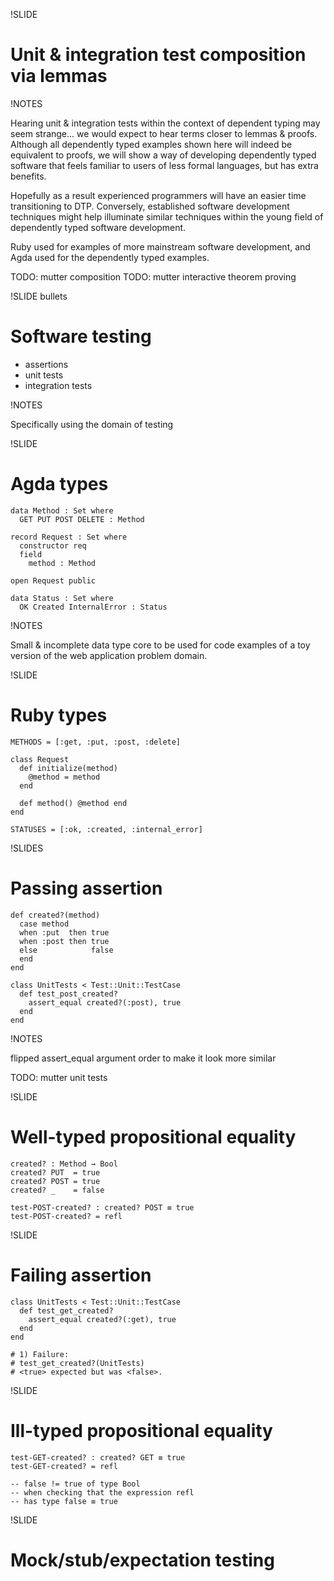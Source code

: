 !SLIDE

Unit & integration test composition via lemmas
==============================================

!NOTES

Hearing unit & integration tests within the context of dependent typing
may seem strange... we would expect to hear terms closer to lemmas &
proofs. Although all dependently typed examples shown here will indeed
be equivalent to proofs, we will show a way of developing dependently
typed software that feels familiar to users of less formal languages,
but has extra benefits.

Hopefully as a result experienced programmers will have an easier time
transitioning to DTP. Conversely, established software development
techniques might help illuminate similar techniques within the young
field of dependently typed software development.

Ruby used for examples of more mainstream software development, and
Agda used for the dependently typed examples.

TODO: mutter composition
TODO: mutter interactive theorem proving

!SLIDE bullets
# Software testing #

* assertions
* unit tests
* integration tests

!NOTES

Specifically using the domain of testing

!SLIDE
# Agda types #

    data Method : Set where
      GET PUT POST DELETE : Method

    record Request : Set where
      constructor req
      field
        method : Method

    open Request public

    data Status : Set where
      OK Created InternalError : Status

!NOTES

Small & incomplete data type core to be used for code examples of a
toy version of the web application problem domain.

!SLIDE
# Ruby types #

    METHODS = [:get, :put, :post, :delete]

    class Request
      def initialize(method)
        @method = method
      end

      def method() @method end
    end

    STATUSES = [:ok, :created, :internal_error]

!SLIDES
# Passing assertion #

    def created?(method)
      case method
      when :put  then true
      when :post then true
      else            false
      end
    end

    class UnitTests < Test::Unit::TestCase
      def test_post_created?
        assert_equal created?(:post), true
      end
    end

!NOTES 

flipped assert_equal argument order to make it look more similar

TODO: mutter unit tests

!SLIDE
# Well-typed propositional equality #

    created? : Method → Bool
    created? PUT  = true
    created? POST = true
    created? _    = false

    test-POST-created? : created? POST ≡ true
    test-POST-created? = refl

!SLIDE
# Failing assertion #

    class UnitTests < Test::Unit::TestCase
      def test_get_created?
        assert_equal created?(:get), true
      end
    end

    # 1) Failure:
    # test_get_created?(UnitTests)
    # <true> expected but was <false>.

!SLIDE
# Ill-typed propositional equality #

    test-GET-created? : created? GET ≡ true
    test-GET-created? = refl

    -- false != true of type Bool
    -- when checking that the expression refl
    -- has type false ≡ true

!SLIDE
# Mock/stub/expectation testing #
